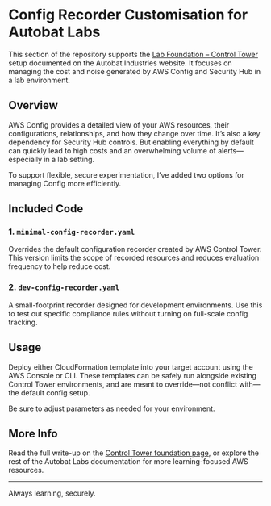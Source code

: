 # Config Recorder Customisation for Autobat Labs

This section of the repository supports the [Lab Foundation – Control Tower](https://www.autobat.com.au/page/lab-foundation--control-tower) setup documented on the Autobat Industries website. It focuses on managing the cost and noise generated by AWS Config and Security Hub in a lab environment.

## Overview

AWS Config provides a detailed view of your AWS resources, their configurations, relationships, and how they change over time. It’s also a key dependency for Security Hub controls. But enabling everything by default can quickly lead to high costs and an overwhelming volume of alerts—especially in a lab setting.

To support flexible, secure experimentation, I’ve added two options for managing Config more efficiently.

## Included Code

### 1. `minimal-config-recorder.yaml`
Overrides the default configuration recorder created by AWS Control Tower. This version limits the scope of recorded resources and reduces evaluation frequency to help reduce cost.

### 2. `dev-config-recorder.yaml`
A small-footprint recorder designed for development environments. Use this to test out specific compliance rules without turning on full-scale config tracking.

## Usage

Deploy either CloudFormation template into your target account using the AWS Console or CLI. These templates can be safely run alongside existing Control Tower environments, and are meant to override—not conflict with—the default config setup.

Be sure to adjust parameters as needed for your environment.

## More Info

Read the full write-up on the [Control Tower foundation page](https://www.autobat.com.au/page/lab-foundation--control-tower), or explore the rest of the Autobat Labs documentation for more learning-focused AWS resources.

---

Always learning, securely.